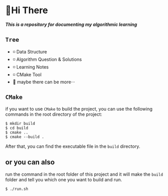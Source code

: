 <!--
 * @Author: Laplace825
 * @Date: 2024-05-30 12:31:47
 * @LastEditors: Laplace825 2959452323@qq.com
 * @LastEditTime: 2024-05-30 12:40:33
 * @FilePath: /README.md
 * @Description: 
 * Copyright (c) 2024 by Laplace825, All Rights Reserved.
-->
# 👋Hi There

***This is a repository for documenting my algorithmic learning***

## `Tree`

+ ◽️ Data Structure
+ ◽️ Algorithm Question & Solutions
+ ◽️ Learning Notes
+ ◽️ CMake Tool
+ 🤔 maybe there can be more···

## `CMake`

if you want to use `CMake` to build the project, you can use the following commands in the root directory of the project:

```shell
$ mkdir build
$ cd build
$ cmake ..
$ cmake --build .
```

After that, you can find the executable file in the `build` directory.

## or you can also

run the command in the root folder of this project and it will make the `build` folder and tell you which one you want to build and run.

```shell
$ ./run.sh
```